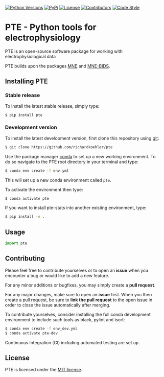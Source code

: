 [![Python Versions][python-shield]][python-url] [![PyPi][pypi-shield]][pypi-url]
[![License][license-shield]][license-url]
[![Contributors][contributors-shield]][contributors-url]
[![Code Style][codestyle-shield]][codestyle-url]

# PTE - Python tools for electrophysiology

PTE is an open-source software package for working with electrophysiological
data

PTE builds upon the packages [MNE](https://mne.tools/stable/index.html) and
[MNE-BIDS](https://mne.tools/mne-bids/stable/index.html).

## Installing PTE

### Stable release

To install the latest stable release, simply type:

```bash
$ pip install pte
```

### Development version

To install the latest development version, first clone this repository using
[git](https://git-scm.com/):

```bash
$ git clone https://github.com/richardkoehler/pte
```

Use the package manager
[conda](https://docs.conda.io/projects/conda/en/latest/index.html) to set up a
new working environment. To do so navigate to the PTE root directory in your
terminal and type:

```bash
$ conda env create -f env.yml
```

This will set up a new conda environment called `pte`.

To activate the environment then type:

```bash
$ conda activate pte
```

If you want to install pte-stats into another existing environment, type:

```bash
$ pip install -e .
```

## Usage

```python
import pte
```

## Contributing

Please feel free to contribute yourselves or to open an **issue** when you
encounter a bug or would like to add a new feature.

For any minor additions or bugfixes, you may simply create a **pull request**.

For any major changes, make sure to open an **issue** first. When you then
create a pull request, be sure to **link the pull request** to the open issue in
order to close the issue automatically after merging.

To contribute yourselves, consider installing the full conda development
environment to include such tools as black, pylint and isort:

```bash
$ conda env create -f env_dev.yml
$ conda activate pte-dev
```

Continuous Integration (CI) including automated testing are set up.

## License

PTE is licensed under the [MIT license](license-url).

<!-- MARKDOWN LINKS & IMAGES -->
<!-- https://www.markdownguide.org/basic-syntax/#reference-style-links -->

[python-shield]:
  https://img.shields.io/static/v1?label=Python&message=3.10&logoColor=black&labelColor=grey&color=blue
[python-url]: https://pypi.org/project/pte-stats/
[contributors-shield]:
  https://img.shields.io/github/contributors/richardkoehler/pte.svg?
[contributors-url]: https://github.com/richardkoehler/pte/graphs/contributors
[license-shield]:
  https://img.shields.io/static/v1?label=License&message=MIT&logoColor=black&labelColor=grey&color=yellow
[license-url]: https://github.com/richardkoehler/pte/blob/main/LICENSE/
[codestyle-shield]:
  https://img.shields.io/static/v1?label=CodeStyle&message=black&logoColor=black&labelColor=grey&color=black
[codestyle-url]: https://github.com/psf/black
[pypi-shield]:
  https://img.shields.io/static/v1?label=PyPi&message=v0.1.0&logoColor=black&labelColor=grey&color=blue
[pypi-url]: https://pypi.org/project/pte/
